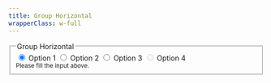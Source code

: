 ```yaml
---
title: Group Horizontal
wrapperClass: w-full
---
```


<fieldset class="vv-input-radio-group 
                 vv-input-radio-group--horizontal">
    <legend>Group Horizontal</legend>
    <div class="vv-input-radio-group__wrapper">
        <label class="vv-input-radio" for="radio-group-option-1">
            <input id="radio-group-option-1" 
                    type="radio" 
                    name="radio-group-horizontal" 
                    value="1" 
                    checked="checked" 
                    aria-describedby="radio-group-horizontal-hint" />
            Option 1
        </label>
        <label class="vv-input-radio" for="radio-group-option-2">
            <input id="radio-group-option-2" 
                   type="radio" 
                   name="radio-group-horizontal" 
                   value="2" 
                   aria-describedby="radio-group-horizontal-hint" />
            Option 2
        </label>
        <label class="vv-input-radio" for="radio-group-option-3">
            <input id="radio-group-option-3" 
                   type="radio" 
                   name="radio-group-horizontal" 
                   value="3" 
                   aria-describedby="radio-group-horizontal-hint" />
            Option 3
        </label>
        <label class="vv-input-radio" for="radio-group-option-4">
            <input id="radio-group-option-4" 
                   type="radio" 
                   name="radio-group-horizontal" 
                   value="4" 
                   disabled="disabled" 
                   aria-describedby="radio-group-horizontal-hint" />
            Option 4
        </label>
    </div>
    <small id="radio-group-horizontal-hint" class="vv-input-radio-group__hint">
        Please fill the input above.
    </small>
</fieldset>